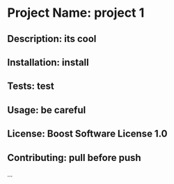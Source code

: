 
  # Project Name: project 1
  ## Description: its cool
  ## Installation: install
  ## Tests: test
  ## Usage: be careful
  ## License: Boost Software License 1.0
  ## Contributing: pull before push

  ...

